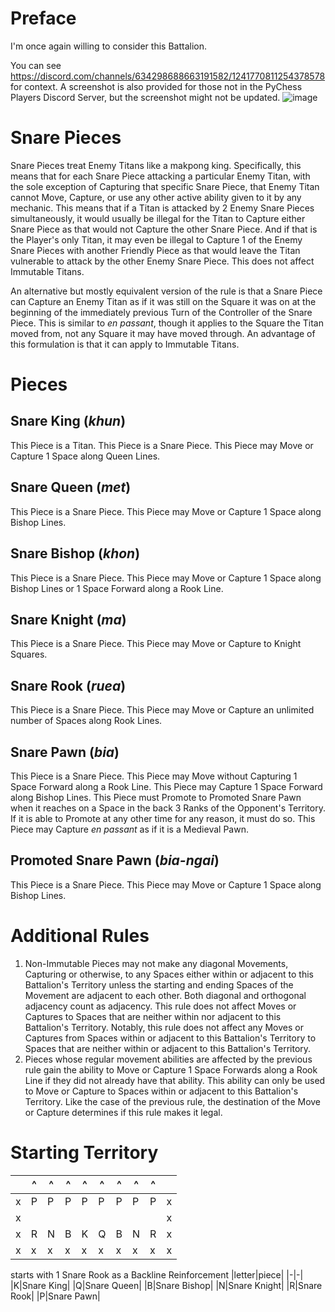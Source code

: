 # Preface
I'm once again willing to consider this Battalion.

You can see https://discord.com/channels/634298688663191582/1241770811254378578 for context. A screenshot is also provided for those not in the PyChess Players Discord Server, but the screenshot might not be updated.
![image](https://github.com/user-attachments/assets/5d3b7dd1-3dde-4276-ba71-1b1240d84d53)

# Snare Pieces
Snare Pieces treat Enemy Titans like a makpong king. Specifically, this means that for each Snare Piece attacking a particular Enemy Titan, with the sole exception of Capturing that specific Snare Piece, that Enemy Titan cannot Move, Capture, or use any other active ability given to it by any mechanic. This means that if a Titan is attacked by 2 Enemy Snare Pieces simultaneously, it would usually be illegal for the Titan to Capture either Snare Piece as that would not Capture the other Snare Piece. And if that is the Player's only Titan, it may even be illegal to Capture 1 of the Enemy Snare Pieces with another Friendly Piece as that would leave the Titan vulnerable to attack by the other Enemy Snare Piece. This does not affect Immutable Titans.

An alternative but mostly equivalent version of the rule is that a Snare Piece can Capture an Enemy Titan as if it was still on the Square it was on at the beginning of the immediately previous Turn of the Controller of the Snare Piece. This is similar to _en passant_, though it applies to the Square the Titan moved from, not any Square it may have moved through. An advantage of this formulation is that it can apply to Immutable Titans.
# Pieces
## Snare King (_khun_)
This Piece is a Titan. This Piece is a Snare Piece. This Piece may Move or Capture 1 Space along Queen Lines.
## Snare Queen (_met_)
This Piece is a Snare Piece. This Piece may Move or Capture 1 Space along Bishop Lines.
## Snare Bishop (_khon_)
This Piece is a Snare Piece. This Piece may Move or Capture 1 Space along Bishop Lines or 1 Space Forward along a Rook Line.
## Snare Knight (_ma_)
This Piece is a Snare Piece. This Piece may Move or Capture to Knight Squares.
## Snare Rook (_ruea_)
This Piece is a Snare Piece. This Piece may Move or Capture an unlimited number of Spaces along Rook Lines.
## Snare Pawn (_bia_)
This Piece is a Snare Piece. This Piece may Move without Capturing 1 Space Forward along a Rook Line. This Piece may Capture 1 Space Forward along Bishop Lines. This Piece must Promote to Promoted Snare Pawn when it reaches on a Space in the back 3 Ranks of the Opponent's Territory. If it is able to Promote at any other time for any reason, it must do so. This Piece may Capture _en passant_ as if it is a Medieval Pawn.
## Promoted Snare Pawn (_bia-ngai_)
This Piece is a Snare Piece. This Piece may Move or Capture 1 Space along Bishop Lines.
# Additional Rules
1. Non-Immutable Pieces may not make any diagonal Movements, Capturing or otherwise, to any Spaces either within or adjacent to this Battalion's Territory unless the starting and ending Spaces of the Movement are adjacent to each other. Both diagonal and orthogonal adjacency count as adjacency. This rule does not affect Moves or Captures to Spaces that are neither within nor adjacent to this Battalion's Territory. Notably, this rule does not affect any Moves or Captures from Spaces within or adjacent to this Battalion's Territory to Spaces that are neither within or adjacent to this Battalion's Territory.
2. Pieces whose regular movement abilities are affected by the previous rule gain the ability to Move or Capture 1 Space Forwards along a Rook Line if they did not already have that ability. This ability can only be used to Move or Capture to Spaces within or adjacent to this Battalion's Territory. Like the case of the previous rule, the destination of the Move or Capture determines if this rule makes it legal.
# Starting Territory
||^|^|^|^|^|^|^|^||
|-|-|-|-|-|-|-|-|-|-|
|x|P|P|P|P|P|P|P|P|x|
|x|||||||||x|
|x|R|N|B|K|Q|B|N|R|x|
|x|x|x|x|x|x|x|x|x|x|

starts with 1 Snare Rook as a Backline Reinforcement
|letter|piece|
|-|-|
|K|Snare King|
|Q|Snare Queen|
|B|Snare Bishop|
|N|Snare Knight|
|R|Snare Rook|
|P|Snare Pawn|

